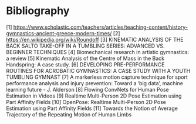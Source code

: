 # Bibliography

[1] https://www.scholastic.com/teachers/articles/teaching-content/history-gymnastics-ancient-greece-modern-times/
[2] https://en.wikipedia.org/wiki/Roundoff
[3] KINEMATIC ANALYSIS OF THE BACK SALTO TAKE-OFF IN A TUMBLING SERIES:
ADVANCED VS. BEGINNER TECHNIQUES
[4] Biomechanical research in artistic gymnastics: a
review
[5] Kinematic Analysis of the Centre of Mass in
the Back Handspring: A case study.
[6] DEVELOPING PRE-PERFORMANCE ROUTINES FOR
ACROBATIC GYMNASTICS: A CASE STUDY WITH A YOUTH
TUMBLING GYMNAST
[7] A markerless motion capture technique for sport performance analysis and injury prevention: Toward a ‘big data’, machine learning future - J. Alderson
[8] Flowing ConvNets for Human Pose Estimation in Videos
[9] Realtime Multi-Person 2D Pose Estimation using Part Affinity Fields 
[10] OpenPose: Realtime Multi-Person 2D Pose
Estimation using Part Affinity Fields
[11] Towards the Notion of Average Trajectory of the Repeating Motion of Human Limbs